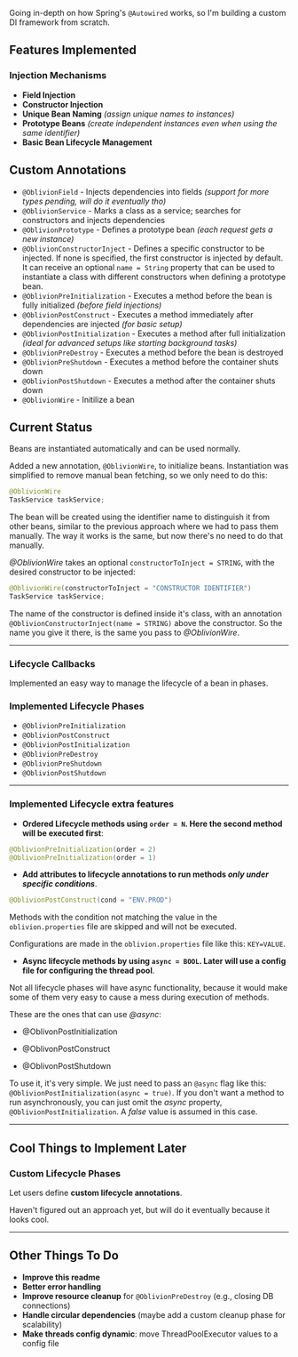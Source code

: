 Going in-depth on how Spring's `@Autowired` works, so I'm building a custom DI framework from scratch.

## Features Implemented

### Injection Mechanisms

- **Field Injection**
- **Constructor Injection**
- **Unique Bean Naming** *(assign unique names to instances)*
- **Prototype Beans** *(create independent instances even when using the same identifier)*
- **Basic Bean Lifecycle Management**

## Custom Annotations

- `@OblivionField` - Injects dependencies into fields *(support for more types pending, will do it eventually tho)*
- `@OblivionService` - Marks a class as a service; searches for constructors and injects dependencies
- `@OblivionPrototype` - Defines a prototype bean *(each request gets a new instance)*
- `@OblivionConstructorInject` - Defines a specific constructor to be injected. If none is specified, the first constructor is injected by default.
    It can receive an optional `name = String` property that can be used to instantiate a class with different constructors when defining a prototype bean.
- `@OblivionPreInitialization` - Executes a method before the bean is fully initialized *(before field injections)*
- `@OblivionPostConstruct` - Executes a method immediately after dependencies are injected *(for basic setup)*
- `@OblivionPostInitialization` - Executes a method after full initialization *(ideal for advanced setups like starting background tasks)*
- `@OblivionPreDestroy` - Executes a method before the bean is destroyed
- `@OblivionPreShutdown` - Executes a method before the container shuts down
- `@OblivionPostShutdown` - Executes a method after the container shuts down
- `@OblivionWire` - Initilize a bean

## Current Status

Beans are instantiated automatically and can be used normally.

Added a new annotation, `@OblivionWire`, to initialize beans. Instantiation was simplified to remove manual bean fetching, so we only need to do this:

```java
@OblivionWire
TaskService taskService;

```

The bean will be created using the identifier name to distinguish it from other beans, similar to the previous approach where we had to pass them manually. The way it works is the same, but now there's no need to do that manually.

*@OblivionWire* takes an optional `constructorToInject = STRING`, with the desired constructor to be injected:

```java
@OblivionWire(constructorToInject = "CONSTRUCTOR IDENTIFIER")
TaskService taskService;

```

The name of the constructor is defined inside it's class, with an annotation `@OblivionConstructorInject(name = STRING)` above the constructor. So the name you give it there, is the same you pass to *@OblivionWire*.

---

### Lifecycle Callbacks

Implemented an easy way to manage the lifecycle of a bean in phases.

### Implemented Lifecycle Phases

- `@OblivionPreInitialization`
- `@OblivionPostConstruct`
- `@OblivionPostInitialization`
- `@OblivionPreDestroy`
- `@OblivionPreShutdown`
- `@OblivionPostShutdown`

---

### Implemented Lifecycle extra features

- **Ordered Lifecycle methods using `order = N`. Here the second method will be executed first**:

```java
@OblivionPreInitialization(order = 2)
@OblivionPreInitialization(order = 1)
```

- **Add attributes to lifecycle annotations to run methods *only under specific conditions***.

```java
@OblivionPostConstruct(cond = "ENV.PROD")
```

Methods with the condition not matching the value in the `oblivion.properties` file are skipped and will not be executed.

Configurations are made in the `oblivion.properties` file like this: `KEY=VALUE`.

- **Async lifecycle methods by using `async = BOOL`. Later will use a config file for configuring the thread pool**.

Not all lifecycle phases will have async functionality, because it would make some of them very easy to cause a mess during execution of methods.

These are the ones that can use *@async*:

- @OblivonPostInitialization

- @OblivonPostConstruct

- @OblivonPostShutdown

To use it, it's very simple. We just need to pass an `@async` flag like this: `@OblivionPostInitialization(async = true)`. If you don't want a method to run asynchronously, you can just omit the *async* property, `@OblivionPostInitialization`. A *false* value is assumed in this case.

---

## Cool Things to Implement Later

### Custom Lifecycle Phases

Let users define **custom lifecycle annotations**.

Haven't figured out an approach yet, but will do it eventually because it looks cool.

---

## Other Things To Do

- **Improve this readme**
- **Better error handling**
- **Improve resource cleanup** for `@OblivionPreDestroy` (e.g., closing DB connections)
- **Handle circular dependencies** (maybe add a custom cleanup phase for scalability)
- **Make threads config dynamic**: move ThreadPoolExecutor values to a config file
